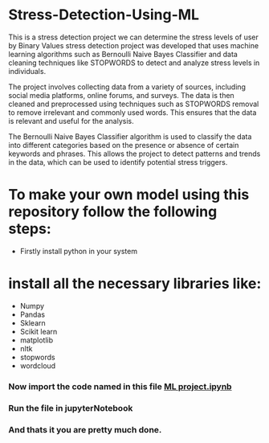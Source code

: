 # Stress-Detection-Using-ML
This is a stress detection project we can determine the stress levels of user by Binary Values
stress detection project was developed that uses machine learning algorithms such as Bernoulli Naive Bayes Classifier and data cleaning techniques like STOPWORDS to detect and analyze stress levels in individuals.

The project involves collecting data from a variety of sources, including social media platforms, online forums, and surveys. The data is then cleaned and preprocessed using techniques such as STOPWORDS removal to remove irrelevant and commonly used words. This ensures that the data is relevant and useful for the analysis.

The Bernoulli Naive Bayes Classifier algorithm is used to classify the data into different categories based on the presence or absence of certain keywords and phrases. This allows the project to detect patterns and trends in the data, which can be used to identify potential stress triggers.


# To make your own model using this repository follow the following steps:
- Firstly install python in your system

# install all the necessary libraries like:
 * Numpy
 * Pandas  
 * Sklearn
 * Scikit learn
 * matplotlib
 * nltk
 * stopwords
 * wordcloud
 
 ###  Now import the code named in this file [ML project.ipynb](https://github.com/hruthikgundla/Stress-Detection-Using-ML/blob/main/ML/ML%20project.ipynb)
 ### Run the file in jupyterNotebook
### And thats it you are pretty much done.
